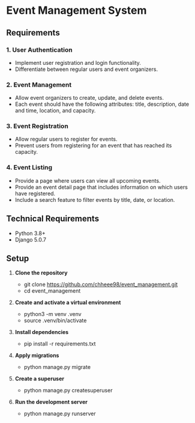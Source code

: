# Event Management System

## Requirements

### 1. User Authentication

- Implement user registration and login functionality.
- Differentiate between regular users and event organizers.

### 2. Event Management

- Allow event organizers to create, update, and delete events.
- Each event should have the following attributes: title, description, date and time, location, and capacity.

### 3. Event Registration

- Allow regular users to register for events.
- Prevent users from registering for an event that has reached its capacity.

### 4. Event Listing

- Provide a page where users can view all upcoming events.
- Provide an event detail page that includes information on which users have registered.
- Include a search feature to filter events by title, date, or location.

## Technical Requirements

- Python 3.8+
- Django 5.0.7

## Setup

1. **Clone the repository**

   - git clone https://github.com/chheee98/event_management.git
   - cd event_management

2. **Create and activate a virtual environment**
   - python3 -m venv .venv
   - source .venv/bin/activate

3. **Install dependencies**
   - pip install -r requirements.txt

4. **Apply migrations**
   - python manage.py migrate

5. **Create a superuser**
   - python manage.py createsuperuser

6. **Run the development server**
   - python manage.py runserver
